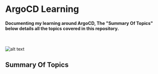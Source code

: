 # ArgoCD Learning
<h4>Documenting my learning around ArgoCD, The "Summary Of Topics" below details all the topics covered in this repository.</h4>
<br>

![alt text](https://codefresh.io/wp-content/uploads/2017/02/Intro-to-Kubernetes-blog-b-2.png)<br>

<h2>Summary Of Topics</h2>


